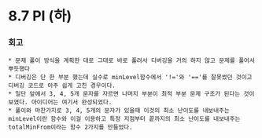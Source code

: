 8.7 PI (하)
===

### 회고
    * 문제 풀이 방식을 계획한 대로 그대로 바로 풀려서 디버깅을 거의 하지 않고 문제를 풀어서 뿌듯했다
    * 디버깅은 단 한 부분 했는데 실수로 minLevel함수에서 '!='와 '=='를 잘못썼던 것이고 디버깅 코드로 아주 쉽게 고친 경우이다.
    * 일단 앞에서 3, 4, 5개 문자를 자르면 나머지 부분이 최적 부분 문제 구조가 된다는 것이 보였다. 아이디어는 여기서 완성되었다.
    * 풀이와 마찬가지로 3, 4, 5개의 문자가 있을때 이것의 최소 난이도를 내보내주는 minLevel이란 함수와 이걸 이용하고 특정 지점부터 끝까지의 최소 난이도를 내보내주는 totalMinFrom이라는 함수 2가지를 만들었다. 